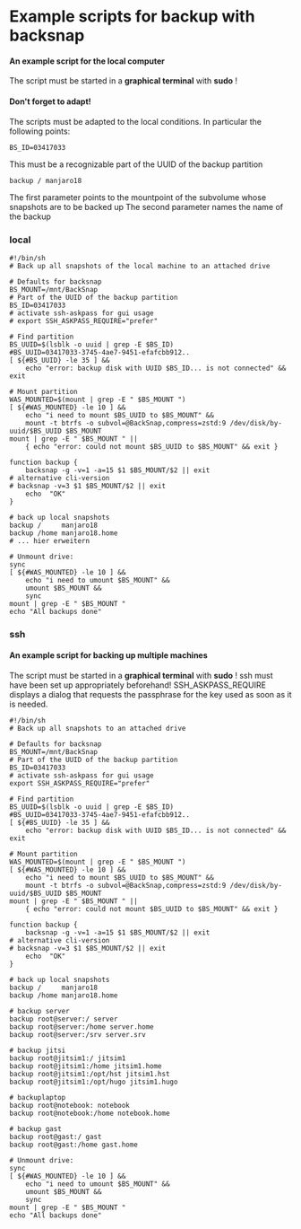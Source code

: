 # Example scripts for backup with backsnap
#### An example script for the local computer
The script must be started in a **graphical terminal** with **sudo** !
#### Don't forget to adapt!
The scripts must be adapted to the local conditions. In particular the following points:

`BS_ID=03417033`

  This must be a recognizable part of the UUID of the backup partition
  
`backup / manjaro18`

  The first parameter points to the mountpoint of the subvolume whose snapshots are to be backed up
  The second parameter names the name of the backup
### local

```
#!/bin/sh
# Back up all snapshots of the local machine to an attached drive

# Defaults for backsnap
BS_MOUNT=/mnt/BackSnap
# Part of the UUID of the backup partition
BS_ID=03417033
# activate ssh-askpass for gui usage
# export SSH_ASKPASS_REQUIRE="prefer"

# Find partition
BS_UUID=$(lsblk -o uuid | grep -E $BS_ID)
#BS_UUID=03417033-3745-4ae7-9451-efafcbb912..
[ ${#BS_UUID} -le 35 ] && 
    echo "error: backup disk with UUID $BS_ID... is not connected" && exit

# Mount partition
WAS_MOUNTED=$(mount | grep -E " $BS_MOUNT ")
[ ${#WAS_MOUNTED} -le 10 ] && 
    echo "i need to mount $BS_UUID to $BS_MOUNT" && 
    mount -t btrfs -o subvol=@BackSnap,compress=zstd:9 /dev/disk/by-uuid/$BS_UUID $BS_MOUNT
mount | grep -E " $BS_MOUNT " ||
    { echo "error: could not mount $BS_UUID to $BS_MOUNT" && exit }

function backup {
    backsnap -g -v=1 -a=15 $1 $BS_MOUNT/$2 || exit
# alternative cli-version
# backsnap -v=3 $1 $BS_MOUNT/$2 || exit    
    echo  "OK"
}

# back up local snapshots
backup /     manjaro18
backup /home manjaro18.home
# ... hier erweitern

# Unmount drive:
sync
[ ${#WAS_MOUNTED} -le 10 ] && 
    echo "i need to umount $BS_MOUNT" && 
    umount $BS_MOUNT &&
    sync
mount | grep -E " $BS_MOUNT "
echo "All backups done"
```
### ssh
#### An example script for backing up multiple machines
The script must be started in a **graphical terminal** with **sudo** !
ssh must have been set up appropriately beforehand!
SSH_ASKPASS_REQUIRE displays a dialog that requests the passphrase for the key used as soon as it is needed.
```
#!/bin/sh
# Back up all snapshots to an attached drive

# Defaults for backsnap
BS_MOUNT=/mnt/BackSnap
# Part of the UUID of the backup partition
BS_ID=03417033
# activate ssh-askpass for gui usage
export SSH_ASKPASS_REQUIRE="prefer"

# Find partition
BS_UUID=$(lsblk -o uuid | grep -E $BS_ID)
#BS_UUID=03417033-3745-4ae7-9451-efafcbb912..
[ ${#BS_UUID} -le 35 ] && 
    echo "error: backup disk with UUID $BS_ID... is not connected" && exit

# Mount partition
WAS_MOUNTED=$(mount | grep -E " $BS_MOUNT ")
[ ${#WAS_MOUNTED} -le 10 ] && 
    echo "i need to mount $BS_UUID to $BS_MOUNT" && 
    mount -t btrfs -o subvol=@BackSnap,compress=zstd:9 /dev/disk/by-uuid/$BS_UUID $BS_MOUNT
mount | grep -E " $BS_MOUNT " ||
    { echo "error: could not mount $BS_UUID to $BS_MOUNT" && exit }

function backup {
    backsnap -g -v=1 -a=15 $1 $BS_MOUNT/$2 || exit
# alternative cli-version
# backsnap -v=3 $1 $BS_MOUNT/$2 || exit    
    echo  "OK"
}

# back up local snapshots
backup /     manjaro18
backup /home manjaro18.home

# backup server 
backup root@server:/ server
backup root@server:/home server.home
backup root@server:/srv server.srv

# backup jitsi 
backup root@jitsim1:/ jitsim1
backup root@jitsim1:/home jitsim1.home
backup root@jitsim1:/opt/hst jitsim1.hst
backup root@jitsim1:/opt/hugo jitsim1.hugo

# backuplaptop 
backup root@notebook: notebook
backup root@notebook:/home notebook.home

# backup gast
backup root@gast:/ gast
backup root@gast:/home gast.home

# Unmount drive:
sync
[ ${#WAS_MOUNTED} -le 10 ] && 
    echo "i need to umount $BS_MOUNT" && 
    umount $BS_MOUNT &&
    sync
mount | grep -E " $BS_MOUNT "
echo "All backups done"
```
